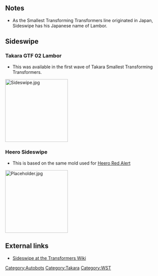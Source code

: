 Notes
-----

-   As the Smallest Transforming Transformers line originated in Japan, Sideswipe has his Japanese name of Lambor.

Sideswipe
---------

### Takara GTF 02 Lambor

-   This was available in the first wave of Takara Smallest Transforming Transformers.

<img src="Sideswipe.jpg" title="fig:Sideswipe.jpg" alt="Sideswipe.jpg" width="200" />

### Heero Sideswipe

-   This is based on the same mold used for [Heero Red Alert](Red_Alert#Heero_Red_Alert "wikilink")

<img src="Placeholder.jpg" title="fig:Placeholder.jpg" alt="Placeholder.jpg" width="200" />

External links
--------------

-   [Sideswipe at the Transformers Wiki](http://tfwiki.net/wiki/Sideswipe_%28G1%29)

<Category:Autobots> <Category:Takara> <Category:WST>